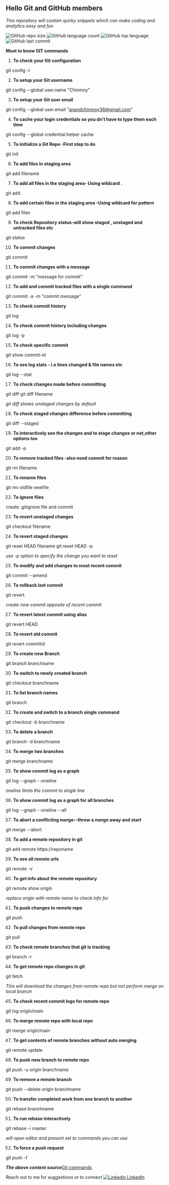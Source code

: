 ## Hello Git and GitHub members
*This repository will contain quirky snippets which can make coding and analytics easy and fun*

![GitHub repo size](https://img.shields.io/github/repo-size/chinmoy07-an/git-practice?style=plastic) ![GitHub language count](https://img.shields.io/github/languages/count/chinmoy07-an/git-practice?style=plastic) ![GitHub top language](https://img.shields.io/github/languages/top/chinmoy07-an/git-practice?style=plastic) ![GitHub last commit](https://img.shields.io/github/last-commit/chinmoy07-an/git-practice?color=red&style=plastic)

**Must to know GIT commands**

1. **To check your Git configuration**

git config -l

2. **To setup your Git username**

git config --global user.name "Chinmoy"

3. **To setup your Git user email**

git config --global user.email "anandchinmoy36@gmail.com"

4. **To cache your login credentials so you dn't have to type them each time**

git config --global credential.helper cache

5. **To initialize a Git Repo -First step to do**

git init

6. **To add files in staging area**

git add filename

7. **To add all files in the staging area- Using wildcard .**

git add .

8. **To add certain files in the staging area -Using wildcard for pattern**

git add filen

9. **To check Repository status-will show staged , unstaged and untracked files etc**

git status

10. **To commit changes**

git commit

11. **To commit changes with a message**

git commit -m "message for commit"

12. **To add and commit tracked files with a single command**

git commit -a -m "commit message"

13. **To check commit history**

git log

14. **To check commit history including changes**

git log -p

15. **To check specific commit**

git show commit-id

16. **To see log stats - i.e lines changed & file names etc**

git log --stat

17. **To check changes made before committing**

git diff
git diff filename

*git diff shows unstaged changes by default*

18. **To check staged changes difference before committing**

git diff --staged

19. **To interactively see the changes and to stage changes or not,other options too**

git add -p

20. **To remove tracked files -also need commit for reason**

git rm filename

21. **To rename files**

git mv oldfile newfile

22. **To ignore files**

create .gitignore file and commit

23. **To revert unstaged changes**

git checkout filename

24. **To revert staged changes**

git reset HEAD filename
git reset HEAD -p

*use -p option to specify the change you want to reset*

25. **To modify and add changes to most recent commit**

git commit --amend

26. **To rollback last commit**

git revert

*create new commit opposite of recent commit*

27. **To revert latest commit using alias**

git revert HEAD

28. **To revert old commit**

git revert commitid 

29. **To create new Branch**

git branch branchname

30. **To switch to newly created branch**

git checkout branchname

31. **To list branch names**

git branch

32. **To create and switch to a branch single command**

git checkout -b branchname

33. **To delete a branch**

git branch -d branchname

34. **To merge two branches**

git merge branchname

35. **To show commit log as a graph**

git log --graph --oneline

*oneline limits the commit to single line*

36. **To show commit log as a graph for all branches**

git log --graph --oneline --all

37. **To abort a conflicting merge--throw a merge away and start**

git merge --abort

38. **To add a remote repository in git**

git add remote https://reponame

39. **To see all remote urls**

git remote -v

40. **To get info about the remote repository**

git remote show origin

*replace origin with remote name to check info for*

41. **To push changes to remote repo**

git push

42. **To pull changes from remote repo**

git pull

43. **To check remote branches that git is tracking**

git branch -r

44. **To get remote repo changes in git**

git fetch

*This will download the changes from remote repo but not perform merge on local branch*

45. **To check recent commit logs for remote repo**

git log origin/main

46. **To merge remote repo with local repo**

git merge origin/main

47. **To get contents of remote branches without auto merging**

git remote update

48. **To push new branch to remote repo**

git push -u origin branchname

49. **To remove a remote branch**

git push --delete origin branchname

50. **To transfer completed work from one branch to another**

git rebase branchname

51. **To run rebase interactively**

git rebase -i master

*will open editor and present set to commands you can use*

52. **To force a push request**

git push -f

***The above content source***[Git commands](https://www.freecodecamp.org/news/git-cheat-sheet/)

Reach out to me for suggestions or to connect
[![Linkedin](https://i.stack.imgur.com/gVE0j.png) LinkedIn](https://www.linkedin.com/in/chinmoy-anand-b56a4812b)
